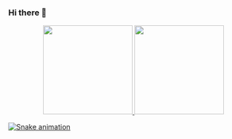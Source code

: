### Hi there 👋

<!--
**gabrielhogarcia/gabrielhogarcia** is a ✨ _special_ ✨ repository because its `README.md` (this file) appears on your GitHub profile.

Here are some ideas to get you started:

- 🔭 I’m currently working on ...
- 🌱 I’m currently learning ...
- 👯 I’m looking to collaborate on ...
- 🤔 I’m looking for help with ...
- 💬 Ask me about ...
- 📫 How to reach me: ...
- ⚡ Fun fact: ...
-->


<div align="center">
  <a href="https://github.com/gabrielhogarcia">
  <img height="180em" src="https://github-readme-stats.vercel.app/api?username=gabrielhogarcia&show_icons=true&theme=dracula&include_all_commits=true&count_private=true"/>
  <img height="180em" src="https://github-readme-stats.vercel.app/api/top-langs/?username=gabrielhogarcia&layout=compact&langs_count=7&theme=dracula"/>
</div>
 
 
  
   ![Snake animation](https://github.com/gabrielhogarcia/gabrielhogarcia/blob/output/github-contribution-grid-snake.svg)
